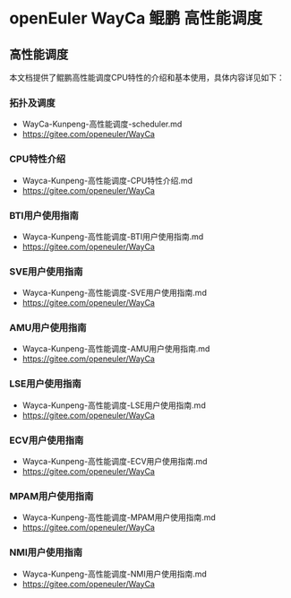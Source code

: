 # openEuler WayCa 鲲鹏 高性能调度

## 高性能调度

本文档提供了鲲鹏高性能调度CPU特性的介绍和基本使用，具体内容详见如下：

### 拓扑及调度

- WayCa-Kunpeng-高性能调度-scheduler.md
- https://gitee.com/openeuler/WayCa

### CPU特性介绍

- Wayca-Kunpeng-高性能调度-CPU特性介绍.md
- https://gitee.com/openeuler/WayCa

### BTI用户使用指南

- Wayca-Kunpeng-高性能调度-BTI用户使用指南.md
- https://gitee.com/openeuler/WayCa

### SVE用户使用指南

- Wayca-Kunpeng-高性能调度-SVE用户使用指南.md
- https://gitee.com/openeuler/WayCa

### AMU用户使用指南

- Wayca-Kunpeng-高性能调度-AMU用户使用指南.md
- https://gitee.com/openeuler/WayCa

### LSE用户使用指南

- Wayca-Kunpeng-高性能调度-LSE用户使用指南.md
- https://gitee.com/openeuler/WayCa

### ECV用户使用指南

- Wayca-Kunpeng-高性能调度-ECV用户使用指南.md
- https://gitee.com/openeuler/WayCa

### MPAM用户使用指南

- Wayca-Kunpeng-高性能调度-MPAM用户使用指南.md
- https://gitee.com/openeuler/WayCa

### NMI用户使用指南

- Wayca-Kunpeng-高性能调度-NMI用户使用指南.md
- https://gitee.com/openeuler/WayCa
